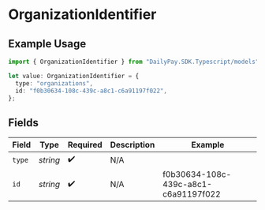 # OrganizationIdentifier

## Example Usage

```typescript
import { OrganizationIdentifier } from "DailyPay.SDK.Typescript/models";

let value: OrganizationIdentifier = {
  type: "organizations",
  id: "f0b30634-108c-439c-a8c1-c6a91197f022",
};
```

## Fields

| Field                                | Type                                 | Required                             | Description                          | Example                              |
| ------------------------------------ | ------------------------------------ | ------------------------------------ | ------------------------------------ | ------------------------------------ |
| `type`                               | *string*                             | :heavy_check_mark:                   | N/A                                  |                                      |
| `id`                                 | *string*                             | :heavy_check_mark:                   | N/A                                  | f0b30634-108c-439c-a8c1-c6a91197f022 |